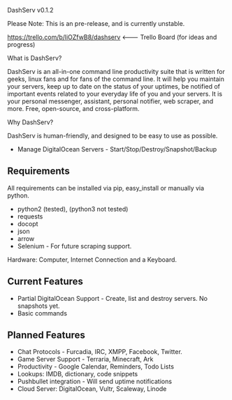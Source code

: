 DashServ v0.1.2

Please Note: This is an pre-release, and is currently unstable.

https://trello.com/b/liOZfwB8/dashserv <--- Trello Board (for ideas and progress)

What is DashServ?

DashServ is an all-in-one command line productivity suite that is written for
geeks, linux fans and for fans of the command line. It will help you maintain
your servers, keep up to date on the status of your uptimes, be notified
of important events related to your everyday life of you and your servers. It
is your personal messenger, assistant, personal notifier, web scraper, and
more. Free, open-source, and cross-platform.

Why DashServ?

DashServ is human-friendly, and designed to be easy to use as possible.

* Manage DigitalOcean Servers - Start/Stop/Destroy/Snapshot/Backup


Requirements
-------------

All requirements can be installed via pip, easy_install or manually via python.
* python2 (tested), (python3 not tested)
* requests
* docopt
* json
* arrow
* Selenium - For future scraping support.

Hardware: Computer, Internet Connection and a Keyboard.


Current Features
-------

* Partial DigitalOcean Support - Create, list and destroy servers. No snapshots yet.
* Basic commands


Planned Features
------------------

* Chat Protocols - Furcadia, IRC, XMPP, Facebook, Twitter.
* Game Server Support - Terraria, Minecraft, Ark
* Productivity - Google Calendar, Reminders, Todo Lists
* Lookups: IMDB, dictionary, code snippets
* Pushbullet integration - Will send uptime notifications
* Cloud Server: DigitalOcean, Vultr, Scaleway, Linode

